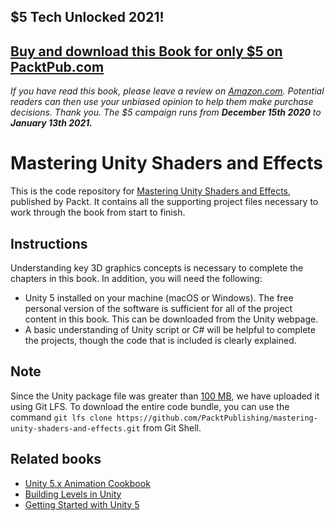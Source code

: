 ## $5 Tech Unlocked 2021!
[Buy and download this Book for only $5 on PacktPub.com](https://www.packtpub.com/product/mastering-unity-shaders-and-effects/9781783553679)
-----
*If you have read this book, please leave a review on [Amazon.com](https://www.amazon.com/gp/product/1783553677).     Potential readers can then use your unbiased opinion to help them make purchase decisions. Thank you. The $5 campaign         runs from __December 15th 2020__ to __January 13th 2021.__*

# Mastering Unity Shaders and Effects
This is the code repository for [Mastering Unity Shaders and Effects](https://www.packtpub.com/game-development/mastering-unity-shaders-and-effects?utm_source=github&utm_medium=repository&utm_campaign=9781783553679), published by Packt. It contains all the supporting project files necessary to work through the book from start to finish.

## Instructions
Understanding key 3D graphics concepts is necessary to complete the chapters in this book. In addition, you will need the following:
- Unity 5 installed on your machine (macOS or Windows). The free personal version of the software is sufficient for all of the project content in this book. This can be downloaded from the Unity webpage.
- A basic understanding of Unity script or C# will be helpful to complete the projects, though the code that is included is clearly explained.

## Note
Since the Unity package file was greater than [100 MB](https://help.github.com/articles/working-with-large-files/), we have uploaded it using Git LFS. To download the entire code bundle, you can use the command ```git lfs clone https://github.com/PacktPublishing/mastering-unity-shaders-and-effects.git``` from Git Shell.

## Related books
- [Unity 5.x Animation Cookbook](https://www.packtpub.com/game-development/unity-5x-animation-cookbook?utm_source=github&utm_medium=repository&utm_campaign=9781785883910)
- [Building Levels in Unity](https://www.packtpub.com/game-development/building-levels-unity?utm_source=github&utm_medium=repository&utm_campaign=9781785282843)
- [Getting Started with Unity 5](https://www.packtpub.com/game-development/getting-started-unity-5?utm_source=github&utm_medium=repository&utm_campaign=9781784398316)
